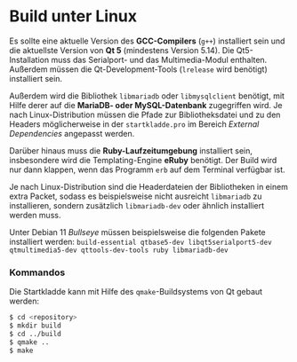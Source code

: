 # Build unter Linux

Es sollte eine aktuelle Version des **GCC-Compilers** (`g++`) installiert sein und die aktuellste Version von **Qt 5** (mindestens Version 5.14). Die Qt5-Installation muss das Serialport- und das Multimedia-Modul enthalten. Außerdem müssen die Qt-Development-Tools (`lrelease` wird benötigt) installiert sein.

Außerdem wird die Bibliothek `libmariadb` oder `libmysqlclient` benötigt, mit Hilfe derer auf die **MariaDB- oder MySQL-Datenbank** zugegriffen wird. Je nach Linux-Distribution müssen die Pfade zur Bibliotheksdatei und zu den Headers möglicherweise in der `startkladde.pro` im Bereich *External Dependencies* angepasst werden.

Darüber hinaus muss die **Ruby-Laufzeitumgebung** installiert sein, insbesondere wird die Templating-Engine __eRuby__ benötigt. Der Build wird nur dann klappen, wenn das Programm `erb` auf dem Terminal verfügbar ist.

Je nach Linux-Distribution sind die Headerdateien der Bibliotheken in einem extra Packet, sodass es beispielsweise nicht ausreicht `libmariadb` zu installieren, sondern zusätzlich `libmariadb-dev` oder ähnlich installiert werden muss.

Unter Debian 11 _Bullseye_ müssen beispielsweise die folgenden Pakete installiert werden:
`build-essential qtbase5-dev libqt5serialport5-dev qtmultimedia5-dev qttools-dev-tools ruby libmariadb-dev`

### Kommandos

Die Startkladde kann mit Hilfe des `qmake`-Buildsystems von Qt gebaut werden:

```bash
$ cd <repository>
$ mkdir build
$ cd ../build
$ qmake ..
$ make
```
